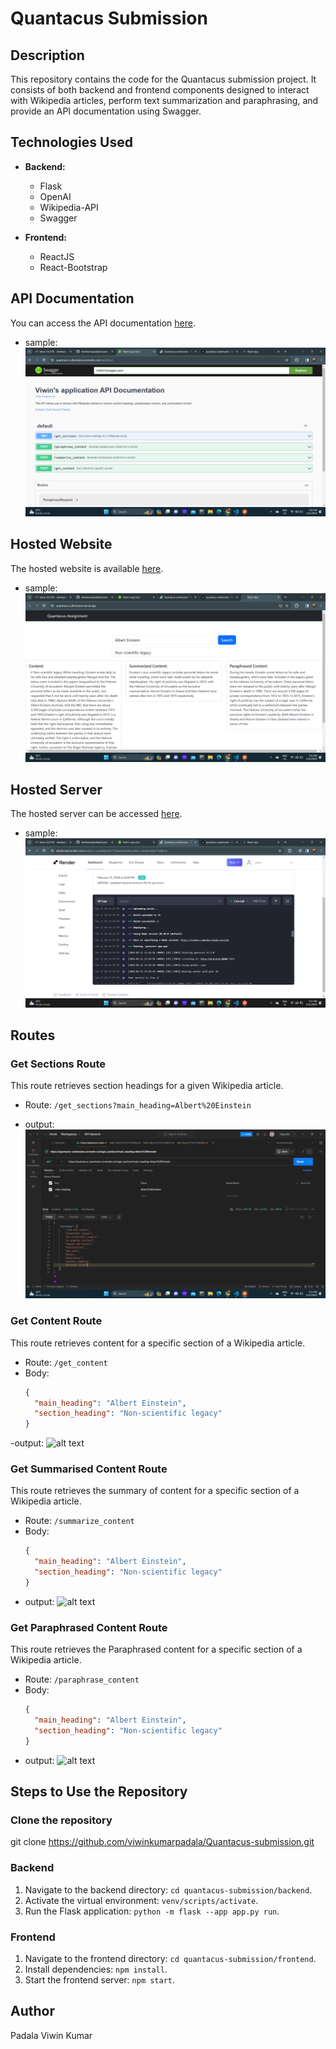 # Quantacus Submission

## Description

This repository contains the code for the Quantacus submission project. It consists of both backend and frontend components designed to interact with Wikipedia articles, perform text summarization and paraphrasing, and provide an API documentation using Swagger.

## Technologies Used

- **Backend:**
  - Flask
  - OpenAI
  - Wikipedia-API
  - Swagger

- **Frontend:**
  - ReactJS
  - React-Bootstrap

## API Documentation

You can access the API documentation [here](https://quantacus-submission.onrender.com/api/docs/).

- sample:
![alt text](image-5.png)

## Hosted Website

The hosted website is available [here](https://quantacus-submission.vercel.app/).

- sample:
![alt text](image-4.png)

## Hosted Server

The hosted server can be accessed [here](https://quantacus-submission.onrender.com).

- sample:
![alt text](image-6.png)

## Routes

### Get Sections Route

This route retrieves section headings for a given Wikipedia article.

- Route: `/get_sections?main_heading=Albert%20Einstein`

- output:
![alt text](image.png)

### Get Content Route

This route retrieves content for a specific section of a Wikipedia article.

- Route: `/get_content`
- Body:
  ```json
  {
    "main_heading": "Albert Einstein",
    "section_heading": "Non-scientific legacy"
  }

-output:
![alt text](image-1.png)

### Get Summarised Content Route

This route retrieves the summary of content for a specific section of a Wikipedia article.

- Route: `/summarize_content`
- Body:
  ```json
  {
    "main_heading": "Albert Einstein",
    "section_heading": "Non-scientific legacy"
  }

- output:
![alt text](image-2.png)

### Get Paraphrased Content Route

This route retrieves the Paraphrased content for a specific section of a Wikipedia article.

- Route: `/paraphrase_content`
- Body:
  ```json
  {
    "main_heading": "Albert Einstein",
    "section_heading": "Non-scientific legacy"
  }

- output:
![alt text](image-3.png)


## Steps to Use the Repository

### Clone the repository
git clone https://github.com/viwinkumarpadala/Quantacus-submission.git

### Backend

1. Navigate to the backend directory: `cd quantacus-submission/backend`.
2. Activate the virtual environment: `venv/scripts/activate`.
3. Run the Flask application: `python -m flask --app app.py run`.

### Frontend

1. Navigate to the frontend directory: `cd quantacus-submission/frontend`.
2. Install dependencies: `npm install`.
3. Start the frontend server: `npm start`.


## Author
Padala Viwin Kumar
